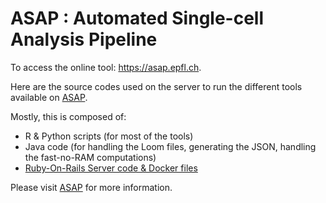 # ASAP : Automated Single-cell Analysis Pipeline

To access the online tool: <a href="https://asap.epfl.ch">https://asap.epfl.ch</a>.

Here are the source codes used on the server to run the different tools available on <a href="https://asap.epfl.ch">ASAP</a>.

Mostly, this is composed of:
- R & Python scripts (for most of the tools)
- Java code (for handling the Loom files, generating the JSON, handling the fast-no-RAM computations)
- [Ruby-On-Rails Server code & Docker files](https://github.com/fabdavid/asap2_web)

Please visit <a href="https://asap-beta.epfl.ch">ASAP</a> for more information.
